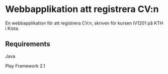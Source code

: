 Webbapplikation att registrera CV:n
======

En webbapplikation för att registrera CV:n, skriven för kursen IV1201 på KTH i Kista. 




Requirements
-------
Java

Play Framework 2.1
